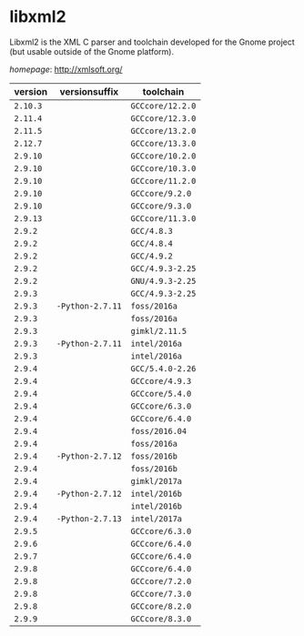 # libxml2

Libxml2 is the XML C parser and toolchain developed for the Gnome project  (but usable outside of the Gnome platform).

*homepage*: <http://xmlsoft.org/>

version | versionsuffix | toolchain
--------|---------------|----------
``2.10.3`` |  | ``GCCcore/12.2.0``
``2.11.4`` |  | ``GCCcore/12.3.0``
``2.11.5`` |  | ``GCCcore/13.2.0``
``2.12.7`` |  | ``GCCcore/13.3.0``
``2.9.10`` |  | ``GCCcore/10.2.0``
``2.9.10`` |  | ``GCCcore/10.3.0``
``2.9.10`` |  | ``GCCcore/11.2.0``
``2.9.10`` |  | ``GCCcore/9.2.0``
``2.9.10`` |  | ``GCCcore/9.3.0``
``2.9.13`` |  | ``GCCcore/11.3.0``
``2.9.2`` |  | ``GCC/4.8.3``
``2.9.2`` |  | ``GCC/4.8.4``
``2.9.2`` |  | ``GCC/4.9.2``
``2.9.2`` |  | ``GCC/4.9.3-2.25``
``2.9.2`` |  | ``GNU/4.9.3-2.25``
``2.9.3`` |  | ``GCC/4.9.3-2.25``
``2.9.3`` | ``-Python-2.7.11`` | ``foss/2016a``
``2.9.3`` |  | ``foss/2016a``
``2.9.3`` |  | ``gimkl/2.11.5``
``2.9.3`` | ``-Python-2.7.11`` | ``intel/2016a``
``2.9.3`` |  | ``intel/2016a``
``2.9.4`` |  | ``GCC/5.4.0-2.26``
``2.9.4`` |  | ``GCCcore/4.9.3``
``2.9.4`` |  | ``GCCcore/5.4.0``
``2.9.4`` |  | ``GCCcore/6.3.0``
``2.9.4`` |  | ``GCCcore/6.4.0``
``2.9.4`` |  | ``foss/2016.04``
``2.9.4`` |  | ``foss/2016a``
``2.9.4`` | ``-Python-2.7.12`` | ``foss/2016b``
``2.9.4`` |  | ``foss/2016b``
``2.9.4`` |  | ``gimkl/2017a``
``2.9.4`` | ``-Python-2.7.12`` | ``intel/2016b``
``2.9.4`` |  | ``intel/2016b``
``2.9.4`` | ``-Python-2.7.13`` | ``intel/2017a``
``2.9.5`` |  | ``GCCcore/6.3.0``
``2.9.6`` |  | ``GCCcore/6.4.0``
``2.9.7`` |  | ``GCCcore/6.4.0``
``2.9.8`` |  | ``GCCcore/6.4.0``
``2.9.8`` |  | ``GCCcore/7.2.0``
``2.9.8`` |  | ``GCCcore/7.3.0``
``2.9.8`` |  | ``GCCcore/8.2.0``
``2.9.9`` |  | ``GCCcore/8.3.0``
